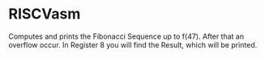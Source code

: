 # RISCVasm

Computes and prints the Fibonacci Sequence up to f(47). After that an overflow occur.
In Register 8 you will find the Result, which will be printed.

